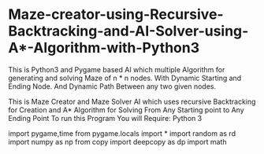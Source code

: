 # Maze-creator-using-Recursive-Backtracking-and-AI-Solver-using-A*-Algorithm-with-Python3
This is Python3 and Pygame based AI which multiple Algorithm for generating and solving Maze of n * n nodes.
With Dynamic Starting and Ending Node. And Dynamic Path Between any two given nodes.

This is Maze Creator and Maze Solver AI which uses recursive Backtracking for Creation and A* Algorithm for Solving From Any Starting point to Any Ending Point
To run this Program You will Require:
Python 3

import pygame,time
from pygame.locals import *
import random as rd
import numpy as np
from copy import deepcopy as dp
import math



